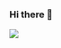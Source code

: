 ### Hi there 👋

[![](https://visitcount.itsvg.in/api?id=jagrut-sharma&label=Profile%20Views&color=6&icon=5&pretty=true)](https://visitcount.itsvg.in)

<!--
**jagrut-sharma/jagrut-sharma** is a ✨ _special_ ✨ repository because its `README.md` (this file) appears on your GitHub profile.

Here are some ideas to get you started:

- 🔭 I’m currently working on ...
- 🌱 I’m currently learning ...
- 👯 I’m looking to collaborate on ...
- 🤔 I’m looking for help with ...
- 💬 Ask me about ...
- 📫 How to reach me: ...
- 😄 Pronouns: ...
- ⚡ Fun fact: ...
-->
